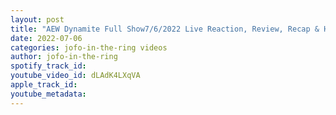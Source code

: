 ```yaml
---
layout: post
title: "AEW Dynamite Full Show7/6/2022 Live Reaction, Review, Recap & Highlights"
date: 2022-07-06
categories: jofo-in-the-ring videos
author: jofo-in-the-ring
spotify_track_id: 
youtube_video_id: dLAdK4LXqVA
apple_track_id: 
youtube_metadata: 
---
```

